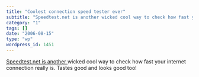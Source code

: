 ```yaml
---
title: "Coolest connection speed tester ever"
subtitle: "Speedtest.net is another wicked cool way to check how fast your intern..."
category: "1"
tags: []
date: "2006-08-15"
type: "wp"
wordpress_id: 1451
---
```

[Speedtest.net is another ](http://www.speedtest.net/) wicked cool way to check how fast your internet connection really is. Tastes good and looks good too!